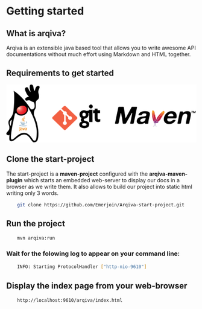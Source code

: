 # __Getting started__

## What is arqiva?

Arqiva is an extensible java based tool that allows you to write awesome API documentations without much effort using Markdown and HTML together.


## Requirements to get started

  ![Git](../../assets/img/joined.png)
    
## Clone the start-project
The start-project is a __maven-project__ configured with the __arqiva-maven-plugin__ which starts an
embedded web-server to display our docs in a browser as we write them. It also allows to build our project into
static html writing only 3 words.
```bash
    git clone https://github.com/Emerjoin/Arqiva-start-project.git
```


## Run the project
```bash
    mvn arqiva:run
```

### Wait for the folowing log to appear on your command line:
```bash
    INFO: Starting ProtocolHandler ["http-nio-9610"]
```


## Display the index page from your web-browser
```bash
    http://localhost:9610/arqiva/index.html
```
